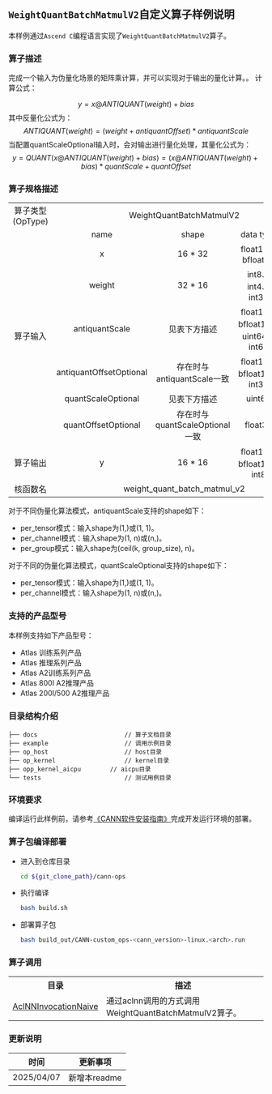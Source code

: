 ## `WeightQuantBatchMatmulV2`自定义算子样例说明 
本样例通过`Ascend C`编程语言实现了`WeightQuantBatchMatmulV2`算子。

### 算子描述
完成一个输入为伪量化场景的矩阵乘计算，并可以实现对于输出的量化计算。。
 计算公式：

  $$
  y=x @ ANTIQUANT(weight) + bias
  $$
  其中反量化公式为：
  $$
  ANTIQUANT(weight) = (weight + antiquantOffset) * antiquantScale
  $$
  当配置quantScaleOptional输入时，会对输出进行量化处理，其量化公式为：
  $$
  y = QUANT(x @ ANTIQUANT(weight) + bias)
  = (x @ ANTIQUANT(weight) + bias) * quantScale + quantOffset
  $$


### 算子规格描述

<table>
<tr><td rowspan="1" align="center">算子类型(OpType)</td><td colspan="4" align="center">WeightQuantBatchMatmulV2</td></tr>
</tr>
<tr><td rowspan="7" align="center">算子输入</td><td align="center">name</td><td align="center">shape</td><td align="center">data type</td><td align="center">format</td></tr>
<tr><td align="center">x</td><td align="center">16 * 32</td><td align="center">float16、bfloat16</td><td align="center">ND</td></tr>
<tr><td align="center">weight</td><td align="center">32 * 16</td><td align="center">int8、int4、int32</td><td align="center">ND</td></tr>
<tr><td align="center">antiquantScale</td><td align="center">见表下方描述</td><td align="center">float16、bfloat16、uint64、int64</td><td align="center">ND</td></tr>
<tr><td align="center">antiquantOffsetOptional</td><td align="center">存在时与antiquantScale一致</td><td align="center">float16、bfloat16、int32</td><td align="center">ND</td></tr>
<tr><td align="center">quantScaleOptional</td><td align="center">见表下方描述</td><td align="center">uint64</td><td align="center">ND</td></tr>
<tr><td align="center">quantOffsetOptional</td><td align="center">存在时与quantScaleOptional一致</td><td align="center">float32</td><td align="center">ND</td></tr>

</tr>
</tr>
<tr><td rowspan="1" align="center">算子输出</td><td align="center">y</td><td align="center">16 * 16</td><td align="center">float16、bfloat16、int8</td><td align="center">ND</td></tr>
</tr>
<tr><td rowspan="1" align="center">核函数名</td><td colspan="4" align="center">weight_quant_batch_matmul_v2</td></tr>
</table>

对于不同伪量化算法模式，antiquantScale支持的shape如下：

- per_tensor模式：输入shape为(1,)或(1, 1)。
- per_channel模式：输入shape为(1, n)或(n,)。
- per_group模式：输入shape为(ceil(k, group_size), n)。

对于不同的伪量化算法模式，quantScaleOptional支持的shape如下：

- per_tensor模式：输入shape为(1,)或(1, 1)。
- per_channel模式：输入shape为(1, n)或(n,)。

### 支持的产品型号
本样例支持如下产品型号：
- Atlas 训练系列产品
- Atlas 推理系列产品
- Atlas A2训练系列产品
- Atlas 800I A2推理产品
- Atlas 200I/500 A2推理产品

### 目录结构介绍
```
├── docs                        // 算子文档目录
├── example                     // 调用示例目录
├── op_host                     // host目录
├── op_kernel                   // kernel目录
├── opp_kernel_aicpu        // aicpu目录
└── tests                       // 测试用例目录
```

### 环境要求
编译运行此样例前，请参考[《CANN软件安装指南》](https://hiascend.com/document/redirect/CannCommunityInstSoftware)完成开发运行环境的部署。

### 算子包编译部署
  - 进入到仓库目录

    ```bash
    cd ${git_clone_path}/cann-ops
    ```

  - 执行编译

    ```bash
    bash build.sh
    ```

  - 部署算子包

    ```bash
    bash build_out/CANN-custom_ops-<cann_version>-linux.<arch>.run
    ```
### 算子调用
<table>
    <th>目录</th><th>描述</th>
    <tr>
        <td><a href="./examples/AclNNInvocationNaive"> AclNNInvocationNaive</td><td>通过aclnn调用的方式调用WeightQuantBatchMatmulV2算子。</td>
    </tr>
</table>

### 更新说明
| 时间 | 更新事项 |
|----|------|
| 2025/04/07 | 新增本readme |
